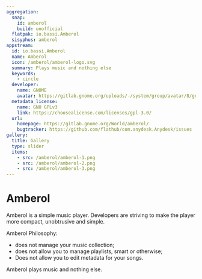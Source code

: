 ```yaml
---
aggregation:
  snap:
    id: amberol
    build: unofficial
  flatpak: io.bassi.Amberol
  sisyphus: amberol
appstream:
  id: io.bassi.Amberol
  name: Amberol
  icon: /amberol/amberol-logo.svg
  summary: Plays music and nothing else
  keywords:
    - circle
  developer:
    name: GNOME
    avatar: https://gitlab.gnome.org/uploads/-/system/group/avatar/8/gnomelogo.png?width=48
  metadata_license:
    name: GNU GPLv3
    link: https://choosealicense.com/licenses/gpl-3.0/
  url:
    homepage: https://gitlab.gnome.org/World/amberol/
    bugtracker: https://github.com/flathub/com.anydesk.Anydesk/issues
gallery:
  title: Gallery
  type: slider
  items:
    - src: /amberol/amberol-1.png
    - src: /amberol/amberol-2.png
    - src: /amberol/amberol-3.png
---
```


# Amberol

Amberol is a simple music player. Developers are striving to make the player more compact, unobtrusive and simple.

Amberol Philosophy:

- does not manage your music collection;
- does not allow you to manage playlists, smart or otherwise;
- Does not allow you to edit metadata for your songs.

Amberol plays music and nothing else.

<AGWGallery />

<!--@include: @en/apps/.parts/install/content-repo.md-->
<!--@include: @en/apps/.parts/install/content-flatpak.md-->
<!--@include: @en/apps/.parts/install/content-snap.md-->
